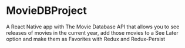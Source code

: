 # MovieDBProject
A React Native app with The Movie Database API that allows you to see releases of movies in the current year,
add those movies to a See Later option and make them as Favorites with Redux and Redux-Persist
